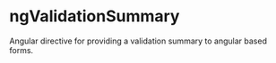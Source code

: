 ngValidationSummary
===================

Angular directive for providing a validation summary to angular based forms.
